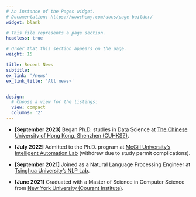 ```yaml
---
# An instance of the Pages widget.
# Documentation: https://wowchemy.com/docs/page-builder/
widget: blank

# This file represents a page section.
headless: true

# Order that this section appears on the page.
weight: 15

title: Recent News
subtitle:
ex_link: '/news'  
ex_link_title: 'All news»'  


design:
  # Choose a view for the listings:
  view: compact
  columns: '2'
---
```


* **\[September 2023]** Began Ph.D. studies in Data Science at [The Chinese University of Hong Kong, Shenzhen (CUHKSZ)](https://sds.cuhk.edu.cn/en).

* **\[July 2022]** Admitted to the Ph.D. program at [McGill University’s Intelligent Automation Lab](http://mcgillialab.com/) (withdrew due to study permit complications).

* **\[September 2021]** Joined as a Natural Language Processing Engineer at [Tsinghua University’s NLP Lab](https://nlp.csai.tsinghua.edu.cn/).

* **\[June 2021]** Graduated with a Master of Science in Computer Science from [New York University (Courant Institute)](https://cs.nyu.edu/home/index.html).
